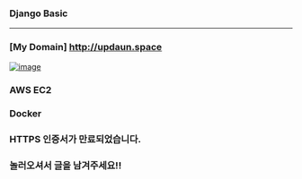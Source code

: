 ### Django Basic
---

### [My Domain] http://updaun.space
[![image](https://user-images.githubusercontent.com/82289435/176138320-d9fd45f9-e7d0-46d0-8e2f-991d608a3f9e.png)](http://updaun.space)

### AWS EC2

### Docker

### HTTPS 인증서가 만료되었습니다.

### 놀러오셔서 글을 남겨주세요!!


